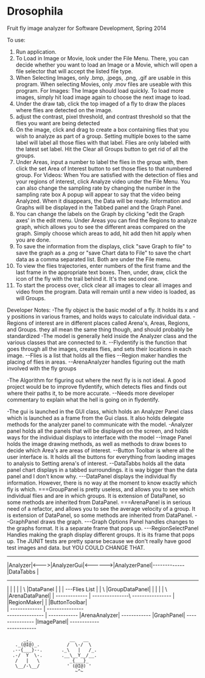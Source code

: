 Drosophila
==========

Fruit fly image analyzer for Software Development, Spring 2014

To use:
1. Run application.
2. To Load in Image or Movie, look under the File Menu. There, you can decide whether you want to load an Image or a Movie, which will open a file selector that will accept the listed file type.
3. When Selecting Images, only .bmp, .jpegs, .png, .gif are usable in this program. When selecting Movies, only .mov files are useable with this program.
For Images:
	The Image should load quickly. To load more images, simply  hit load image again to choose the next image to load.
4. Under the draw tab, click the top imaged of a fly to draw the places where flies are detected on the image.
5. adjust the contrast, pixel threshold, and contrast threshold so that the flies you want are being detected
6. On the image, click and drag to create a box containing flies that you wish to analyze as part of a group. 
Setting multiple boxes to the same label will label all those flies with that label. Flies are only labeled with the latest set label.
Hit the Clear all Groups button to get rid of all the groups.
7. Under Areas, input a number to label the flies in the group with, then click the set Area of Interest button to set those flies to that numbered group.
For Videos:
	When You are satisfied with the detection of flies and your regions of interest, click Analyze video under the File Menu.
	You can also change the sampling rate by changing the number in the sampling rate box
	A popup will appear to say that the video being Analyzed. When it disappears, the Data will be ready.
	Information and Graphs will be displayed in the Tabbed panel and the Graph Panel.
7. You can change the labels on the Graph by clicking "edit the Graph axes' in the edit menu.
	Under Areas you can find the Regions to analyze graph, which allows you to see the different areas compared on the graph. Simply choose which areas to add, hit add then hit apply when you are done.
8. To save the information from the displays, click "save Graph to file"  to save the graph as a .png or "save Chart data to File" to save the chart data as a comma separated list. Both are under the File menu.
9. To view the flies trajectories, enter numbers of the first frame and the last frame in the appropriate text boxes. Then, under, draw, click the icon of the fly with the trail behind it. It's the second one.
10. To start the process over, click clear all images to clear all images and video from the program. Data will remain until a new video is loaded, as will Groups.

Developer Notes:
-The fly object is the basic model of a fly. It holds its x and y positions in various frames, and holds ways to calculate individual data.
-Regions of interest are in different places called Arena's, Areas, Regions, and Groups. they all mean the same thing though, and should probably be standardized
-The model is generally held inside the Analyzer class and the various classes that are connected to it.
--Flydentify is the function that goes through all the images, creates flies, and sets their locations in each image.
--Flies is a list that holds all the flies
--Region maker handles the placing of flies in areas. 
--ArenaAnalyzer handles figuring out the math involved with the fly groups

-The Algorithm for figuring out where the next fly is is not ideal. A good project would be to improve flydentify, which detects flies and finds out where their paths it, to be more accurate.
--Needs more developer commentary to explain what the hell is going on in flydentify.

-The gui is launched in the GUI class, which holds an Analyzer Panel class which is launched as a frame from the Gui class. It also holds delegate methods for the analyzer panel to communicate with the model.
-Analyzer panel holds all the panels that will be displayed on the screen, and holds ways for the individual displays to interface with the model
--Image Panel holds the image drawing methods, as well as methods to draw boxes to decide which Area's are areas of interest.
--Button Toolbar is where all the user interface is. It holds all the buttons for everything from laoding images to analysis to Setting arena's of interest.
--DataTabbs holds all the data panel chart displays in a tabbed surroundings. it is way bigger than the data panel and I don't know why.
---DataPanel displays the individual fly information. However, there is no way at the moment to know exactly which fly is which.
===GroupPanel is pretty useless, and allows you to see which individual flies and are in which groups. It is extension of DataPanel, so some methods are inherited from DataPanel.
===ArenaPanel is in serious need of a refactor, and allows you to see the average velocity of a group. It is extension of DataPanel, so some methods are inherited from DataPanel.
--GraphPanel draws the graph. 
---Graph Options Panel handles changes to the graphs format. It is a separate frame that pops up.
---RegionSelectPanel Handles making the graph display different groups. It is its frame that pops up.
The JUNIT tests are pretty sparse because we don't really have good test images and data. but YOU COULD CHANGE THAT.


---------     ---------------       ---------------             --------------
|Analyzer|<--->|AnalyzerGui|<------>|AnalyzerPanel|-------------|DataTabbs   |
----------    ---------------       ---------------             --------------
|   |   |                           |	|			\ 			|DataPanel   |
|   |   ---Flies List<Fly>          |	|			 \			|GroupDataPanel|
|   |								|	|			  \ 		|ArenaDataPanel|
|   -------------					|	---------------\		----------------
|   |RegionMaker|					|	|ButtonToolbar| \
|   -------------  					|	---------------  \
---------------						| 					------------
|ArenaAnalyzer|						------------        |GraphPanel|
---------------						|ImagePanel|		------------	
									------------


          _,_              __   __
       ._(@I@)_.          /  \-/  \
      .--{___}--.       ._\   |   /_.
      .-/  Y  \-.       .__\__Y__/__.
       /   |   \           _{___}_
       \__/-\__/          ' (@I@) '
                             ~^~

